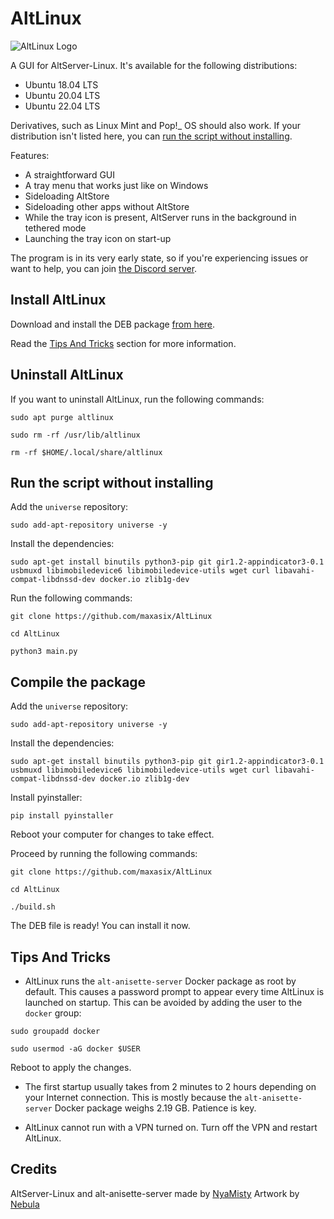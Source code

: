 # AltLinux
<img src="https://github.com/maxasix/AltLinuxblob/main/resources/4.png" alt="AltLinux Logo"> 

A GUI for AltServer-Linux. It's available for the following distributions:

- Ubuntu 18.04 LTS
- Ubuntu 20.04 LTS
- Ubuntu 22.04 LTS

Derivatives, such as Linux Mint and Pop!_ OS should also work. If your distribution isn't listed here, you can [run the script without installing](#run-the-script-without-installing).

Features:
- A straightforward GUI
- A tray menu that works just like on Windows
- Sideloading AltStore
- Sideloading other apps without AltStore
- While the tray icon is present, AltServer runs in the background in tethered mode
- Launching the tray icon on start-up

The program is in its very early state, so if you're experiencing issues or want to help, you can join [the Discord server](https://discord.gg/vtvxYFAfAR).

## Install AltLinux

Download and install the DEB package [from here](https://github.com/maxasix/AltLinux/releases). 

Read the [Tips And Tricks](#tips-and-tricks) section for more information.

## Uninstall AltLinux

If you want to uninstall AltLinux, run the following commands:

```
sudo apt purge altlinux
```

```
sudo rm -rf /usr/lib/altlinux
```

```
rm -rf $HOME/.local/share/altlinux
```

## Run the script without installing
Add the `universe` repository:

```
sudo add-apt-repository universe -y
```

Install the dependencies:
```
sudo apt-get install binutils python3-pip git gir1.2-appindicator3-0.1 usbmuxd libimobiledevice6 libimobiledevice-utils wget curl libavahi-compat-libdnssd-dev docker.io zlib1g-dev
``` 

Run the following commands:
```
git clone https://github.com/maxasix/AltLinux
```  

```
cd AltLinux
```  

```
python3 main.py
```  

## Compile the package
Add the `universe` repository:

```
sudo add-apt-repository universe -y
```

Install the dependencies:
```
sudo apt-get install binutils python3-pip git gir1.2-appindicator3-0.1 usbmuxd libimobiledevice6 libimobiledevice-utils wget curl libavahi-compat-libdnssd-dev docker.io zlib1g-dev
```  
  
Install pyinstaller:
```  
pip install pyinstaller
```  

Reboot your computer for changes to take effect.

Proceed by running the following commands:
```
git clone https://github.com/maxasix/AltLinux
```  

```
cd AltLinux
```  

```
./build.sh
```  

The DEB file is ready! You can install it now.

## Tips And Tricks

- AltLinux runs the `alt-anisette-server` Docker package as root by default. This causes a password prompt to appear every time AltLinux is launched on startup. This can be avoided by adding the user to the `docker` group:

```
sudo groupadd docker
```
```
sudo usermod -aG docker $USER
```
Reboot to apply the changes.

- The first startup usually takes from 2 minutes to 2 hours depending on your Internet connection. This is mostly because the `alt-anisette-server` Docker package weighs 2.19 GB. Patience is key.

- AltLinux cannot run with a VPN turned on. Turn off the VPN and restart AltLinux.

## Credits
AltServer-Linux and alt-anisette-server made by [NyaMisty](https://github.com/NyaMisty)
Artwork by [Nebula](https://github.com/itsnebulalol)
